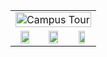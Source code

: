<table>
    <tbody>
        <tr align="center">
            <td colspan=3>
              <a href="https://youtu.be/unV114fpnEk"><img src="https://user-images.githubusercontent.com/111090400/208707695-480f3d7b-8b2e-490f-ac2e-f2c09ab6a404.png" alt="Campus Tour" width="100%" ></a>
          </td>
        </tr>
        <tr align="center">
            <td><a href="https://github.com/jstpi/AI-Game-Snake"><img src="https://user-images.githubusercontent.com/111090400/208716744-d24c18bf-5c1a-4c86-aa51-eef85b7525c2.png" width="70%" ></a></td>
            <td><a href="https://github.com/jstpi/Game-FloodIt"><img src="https://user-images.githubusercontent.com/111090400/208717162-2059cd12-fcfe-4e5d-b4cb-b738ccc77dd4.png" width="70%" ></a></td>
            <td><a href="https://github.com/jstpi/Game-Vitrail"><img src="https://user-images.githubusercontent.com/111090400/208717324-37ade21d-3eb7-49a6-8f31-1dadec73e3f7.png" width="60%" ></a></td>
        </tr>
    </tbody>
</table>

